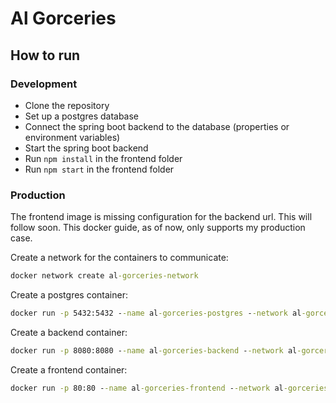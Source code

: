 # Al Gorceries
## How to run
### Development

- Clone the repository
- Set up a postgres database
- Connect the spring boot backend to the database (properties or environment variables)
- Start the spring boot backend
- Run `npm install` in the frontend folder
- Run `npm start` in the frontend folder

### Production

The frontend image is missing configuration for the backend url. This will follow soon. This docker guide, as of now, only supports my production case.

Create a network for the containers to communicate:

```cmd
docker network create al-gorceries-network
```

Create a postgres container:

```cmd
docker run -p 5432:5432 --name al-gorceries-postgres --network al-gorceries-network -e POSTGRES_PASSWORD=[PASSWORD] -e POSTGRES_USER=[USER] -d postgres
```

Create a backend container:

```cmd
docker run -p 8080:8080 --name al-gorceries-backend --network al-gorceries-network -e DB_URL=jdbc:postgresql://al-gorceries-postgres:5432/[USER] -e DB_USERNAME=[USER] -e DB_PASSWORD=[PASSWORD] -e PEPPER=[PEPPER] -d yustheyokai/al-gorceries-backend:[VERSION]
```

Create a frontend container:

```cmd
docker run -p 80:80 --name al-gorceries-frontend --network al-gorceries-network -d yustheyokai/al-gorceries-frontend:[VERSION]
```
